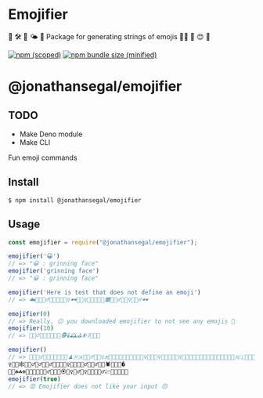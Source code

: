 # Emojifier
🐊 🛠 🌂 🌤 🌄 Package for generating strings of emojis 🐫🔏 🔨 😊 🌻

[![npm (scoped)](https://img.shields.io/npm/v/@jonathansegal/emojifier.svg)](https://www.npmjs.com/package/@jonathansegal/emojifier)
[![npm bundle size (minified)](https://img.shields.io/bundlephobia/min/@jonathansegal/emojifier.svg)](https://www.npmjs.com/package/@jonathansegal/emojifier)

# @jonathansegal/emojifier

## TODO

- Make Deno module
- Make CLI

Fun emoji commands

## Install

```
$ npm install @jonathansegal/emojifier
```

## Usage

```js
const emojifier = require("@jonathansegal/emojifier");

emojifier('😀') 
// => "😀 : grinning face"
emojifier('grinning face') 
// => "😀 : grinning face"

emojifier('Here is test that does not define an emoji') 
// => ☁️🤎🧙🏻‍♂️👶🏻🤜🦸🏾‍♀️🕶️🧏🏻‍♀️👩🏻‍🔧🙋🏼🟧🧖🏼‍♂️👳🏼‍♀🧚🏼‍♂️🕶️

emojifier(0)
// => Really, 😕 you downloaded emojifier to not see any emojis 🤪
emojifier(10)
// => 🧛🏾‍♂👨🏽‍🤝‍👨🏻♒🕵️🕯️🕰️⛳⛹️‍♀🎅🏾🐖

emojifier()
// => 🦿🙋🏻‍♂🧑🏻‍🤝‍🧑🏼🎄🦯♟🇵🇦🧏🏽‍♂️👱🏽‍♀🔚🚵👨🏾‍🚒👨‍🔧🏂🏿💁🏻‍♀🚓🏌🏻‍♀️🚧🎅🏽🧜🏻‍♀🚸🙋🏼🤱🏾🏄🏾👨🏾🈺👩🏻‍🤝‍👩🏼🇳🇱👨🏽‍🏭🧏🏼
‍♀🤷🏻🕸🤷🏼‍♂️🧝‍♂️🚵🏼‍♂️🇬🇦🏌🏻‍♀️🇸🇳🧝🏼‍♂🏊🏻‍♂️✊🏻🕷💨💒👳�
🙇🏽☘☘❄️💂🏾👊🏻🧍🏼‍♂👩🏽‍🎨🏵️🙇‍♀🏄‍♂🧟‍♀️🤽🏼💆🏽‍♂️💹🇲🇺🧒🏾💇
emojifier(true)
// => 😡 Emojifier does not like your input 😠
```